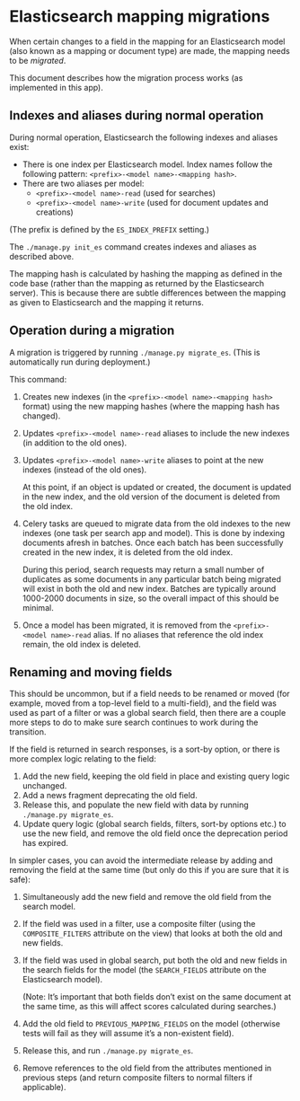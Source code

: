 # Elasticsearch mapping migrations

When certain changes to a field in the mapping for an Elasticsearch model (also 
known as a mapping or document type) are made, the mapping needs to be _migrated_.

This document describes how the migration process works (as implemented in this app).

## Indexes and aliases during normal operation

During normal operation, Elasticsearch the following indexes and aliases exist:

- There is one index per Elasticsearch model. Index 
names follow the following pattern: `<prefix>-<model name>-<mapping hash>`.
- There are two aliases per model:
  - `<prefix>-<model name>-read` (used for searches)
  - `<prefix>-<model name>-write` (used for document updates and creations)

(The prefix is defined by the `ES_INDEX_PREFIX` setting.)

The `./manage.py init_es` command creates indexes and aliases as described above.

The mapping hash is calculated by hashing the mapping as defined in the code base
(rather than the mapping as returned by the Elasticsearch server). This is because
there are subtle differences between the mapping as given to Elasticsearch and the
mapping it returns.

## Operation during a migration

A migration is triggered by running `./manage.py migrate_es`. (This 
is automatically run during deployment.)

This command:

1. Creates new indexes (in the `<prefix>-<model name>-<mapping hash>` format) using 
the new mapping hashes (where the mapping hash has changed).

2. Updates `<prefix>-<model name>-read` aliases to include the new indexes (in 
addition to the old ones).

3. Updates `<prefix>-<model name>-write` aliases to point at the new indexes 
(instead of the old ones).
  
   At this point, if an object is updated or created, the document is updated in the 
new index, and the old version of the document is deleted from the old index.

4. Celery tasks are queued to migrate data from the old indexes to the new indexes 
(one task per search app and model). This is done by indexing documents afresh 
in batches. Once each batch has been successfully created in the new index, it 
is deleted from the old index.
   
   During this period, search requests may return a small number of duplicates as 
some documents in any particular batch being migrated will exist in both the old and 
new index. Batches are typically around 1000-2000 documents in size, so the overall
impact of this should be minimal.

5. Once a model has been migrated, it is removed from the `<prefix>-<model name>-read`
   alias. If no aliases that reference the old index remain, the old index is deleted.

## Renaming and moving fields

This should be uncommon, but if a field needs to be renamed or moved (for example, moved 
from a top-level field to a multi-field), and the field was used as part of a filter 
or was a global search field, then there are a couple more steps to do to make sure 
search continues to work during the transition.

If the field is returned in search responses, is a sort-by option, or there is more 
complex logic relating to the field:

1. Add the new field, keeping the old field in place and existing query logic unchanged.
2. Add a news fragment deprecating the old field.
3. Release this, and populate the new field with data by running `./manage.py migrate_es`.
4. Update query logic (global search fields, filters, sort-by options etc.) to use the new 
field, and remove the old field once the deprecation period has expired.

In simpler cases, you can avoid the intermediate release by adding and removing the 
field at the same time (but only do this if you are sure that it is safe):

1. Simultaneously add the new field and remove the old field from the search model.
2. If the field was used in a filter, use a composite filter (using the 
`COMPOSITE_FILTERS` attribute on the view) that looks at both the old and new fields.
3. If the field was used in global search, put both the old and new fields in the
search fields for the model (the `SEARCH_FIELDS` attribute on the Elasticsearch model).

   (Note: It’s important that both fields don’t exist on the same document at the same time, 
as this will affect scores calculated during searches.)
4. Add the old field to `PREVIOUS_MAPPING_FIELDS` on the model (otherwise tests will 
fail as they will assume it’s a non-existent field).
5. Release this, and run `./manage.py migrate_es`.
6. Remove references to the old field from the attributes mentioned in previous steps 
(and return composite filters to normal filters if applicable).
